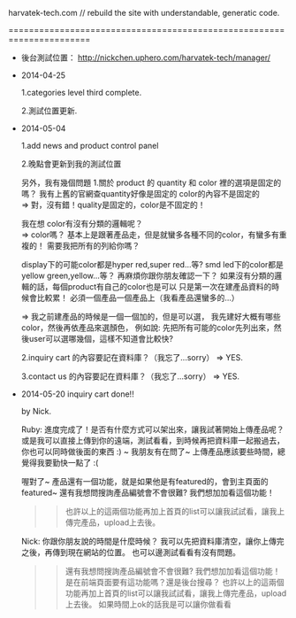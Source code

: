 
harvatek-tech.com // rebuild the site with understandable, generatic code.

======================================================================

- 後台測試位置：
  http://nickchen.uphero.com/harvatek-tech/manager/

  
- 2014-04-25

  1.categories level third complete.
  
  2.測試位置更新.
  
- 2014-05-04

  1.add news and product control panel
  
  2.晚點會更新到我的測試位置
  
  另外，我有幾個問題
  1.關於 product 的
  quantity 和 color 裡的選項是固定的嗎？
  我有上舊的官網查quantity好像是固定的
  color的內容不是固定的  
  => 對，沒有錯！quality是固定的，color是不固定的！
  
  我在想
  color有沒有分類的邏輯呢？  
  => color嗎？ 
  基本上是跟著產品走，但是就蠻多各種不同的color，有蠻多有重複的！
  需要我把所有的列給你嗎？
  
  display下的可能color都是hyper red,super red...等?
  smd led下的color都是 yellow green,yellow...等？
  再麻煩你跟你朋友確認一下？
  如果沒有分類的邏輯的話，每個product有自己的color也是可以
  只是第一次在建產品資料的時候會比較累！
  必須一個產品一個產品上（我看產品還蠻多的...）

  => 我之前建產品的時候是一個一個加的，但是可以選，
  我先建好大概有哪些color，然後再依產品來選顏色，
  例如說: 先把所有可能的color先列出來，然後user可以選哪幾個，這樣不知道會比較快?

  
  2.inquiry cart 的內容要記在資料庫？（我忘了...sorry）
    => YES.

  3.contact us 的內容要記在資料庫？（我忘了...sorry）
    => YES.



- 2014-05-20
  inquiry cart done!!

  by Nick.
  
  Ruby: 進度完成了！是否有什麼方式可以架出來，讓我試著開始上傳產品呢？
  或是我可以直接上傳到你的遠端，測試看看，到時候再把資料庫一起搬過去，你也可以同時做後面的東西 :)
  ~ 我朋友有在問了~ 上傳產品應該要些時間，總覺得我要勤快一點了 :(

  喔對了~ 
  產品還有一個功能，就是如果他是有featured的，會到主頁面的featured~
  還有我想問搜詢產品編號會不會很難? 我們想加加看這個功能！
  >> 也許以上的這兩個功能再加上首頁的list可以讓我試試看，讓我上傳完產品，upload上去後。
  
  Nick:
  你跟你朋友說的時間是什麼時候？
  我可以先把資料庫清空，讓你上傳完之後，再傳到現在網站的位置。
  也可以邊測試看看有沒有問題。
  
  >>還有我想問搜詢產品編號會不會很難? 我們想加加看這個功能！
  是在前端頁面要有這功能嗎？還是後台搜尋？
  >> 也許以上的這兩個功能再加上首頁的list可以讓我試試看，讓我上傳完產品，upload上去後。
  如果時間上ok的話我是可以讓你做看看

